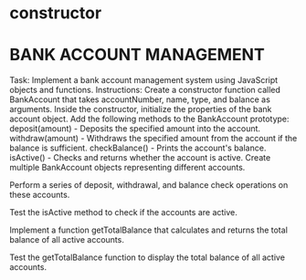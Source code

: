 # constructor

# BANK ACCOUNT MANAGEMENT
Task: Implement a bank account management system using JavaScript objects and functions.
Instructions:
Create a constructor function called BankAccount that takes accountNumber, name, type, and balance as arguments.
Inside the constructor, initialize the properties of the bank account object.
Add the following methods to the BankAccount prototype:
deposit(amount) - Deposits the specified amount into the account.
withdraw(amount) - Withdraws the specified amount from the account if the balance is sufficient.
checkBalance() - Prints the account's balance.
isActive() - Checks and returns whether the account is active.
Create multiple BankAccount objects representing different accounts.

Perform a series of deposit, withdrawal, and balance check operations on these accounts.

Test the isActive method to check if the accounts are active.

Implement a function getTotalBalance that calculates and returns the total balance of all active accounts.

Test the getTotalBalance function to display the total balance of all active accounts.
